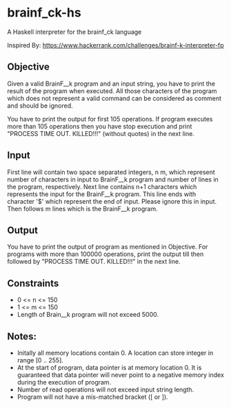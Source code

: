# brainf_ck-hs
A Haskell interpreter for the brainf_ck language

Inspired By: https://www.hackerrank.com/challenges/brainf-k-interpreter-fp

## Objective
Given a valid BrainF__k program and an input string, you have to print the result of the program when executed. All those characters of the program which does not represent a valid command can be considered as comment and should be ignored.

You have to print the output for first 105 operations. If program executes more than 105 operations then you have stop execution and print "PROCESS TIME OUT. KILLED!!!" (without quotes) in the next line.

## Input 
First line will contain two space separated integers, n m, which represent number of characters in input to BrainF__k program and number of lines in the program, respectively. Next line contains n+1 characters which represents the input for the BrainF__k program. This line ends with character '$' which represent the end of input. Please ignore this in input. Then follows m lines which is the BrainF__k program.

## Output 
You have to print the output of program as mentioned in Objective. For programs with more than 100000 operations, print the output till then followed by "PROCESS TIME OUT. KILLED!!!" in the next line.

## Constraints 
* 0 <= n <= 150 
* 1 <= m <= 150 
* Length of Brain__k program will not exceed 5000.

## Notes:

* Initally all memory locations contain 0. A location can store integer in range [0 .. 255].
* At the start of program, data pointer is at memory location 0. It is guaranteed that data pointer will never point to a negative memory index during the execution of program.
* Number of read operations will not exceed input string length.
* Program will not have a mis-matched bracket ([ or ]).

